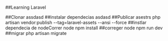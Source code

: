 
##Learning Laravel

##Clonar
assdasd
##instalar dependecias
asdasd
##Publicar asestrs
php artisan vendor:publish --tag=laravel-assets --ansi --force
##instlar dependecia de nodeCorrer node
npm install
##correger node
npm run dev
##migrar
php artisan migrate

